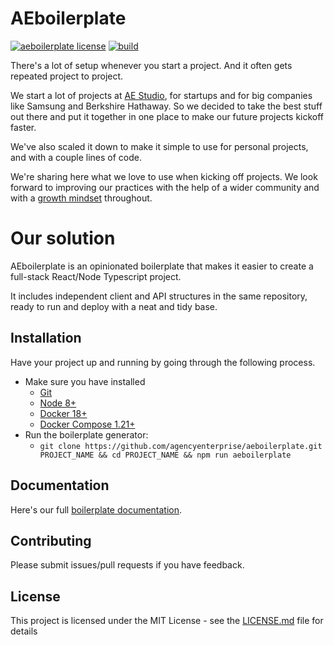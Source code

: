 # AEboilerplate

[![aeboilerplate license](https://img.shields.io/badge/license-MIT-blue.svg)](https://github.com/agencyenterprise/aeboilerplate/blob/master/LICENCE.md)
[![build](https://circleci.com/gh/agencyenterprise/aeboilerplate.svg?style=shield&circle-token=3d749403becdba1c3b622fb512abad50192930b6)](https://circleci.com/gh/agencyenterprise/aeboilerplate)

There's a lot of setup whenever you start a project. And it often gets repeated project to project.

We start a lot of projects at [AE Studio](https://ae.studio/), for startups and for big companies like Samsung and Berkshire Hathaway. So we decided to take the best stuff out there and put it together in one place to make our future projects kickoff faster. 

We've also scaled it down to make it simple to use for personal projects, and with a couple lines of code.

We're sharing here what we love to use when kicking off projects. We look forward to improving our practices with the help of a wider community and with a [growth mindset](http://www.aaronsw.com/weblog/dweck) throughout.

# Our solution

AEboilerplate is an opinionated boilerplate that makes it easier to create a full-stack React/Node Typescript project. 

It includes independent client and API structures in the same repository, ready to run and deploy with a neat and tidy base.

## Installation

Have your project up and running by going through the following process.

- Make sure you have installed
  - [Git](https://git-scm.com/book/en/v2/Getting-Started-Installing-Git)
  - [Node 8+](https://nodejs.org/en/)
  - [Docker 18+](https://docs.docker.com/install/)
  - [Docker Compose 1.21+](https://docs.docker.com/compose/install/)
- Run the boilerplate generator:
  - `git clone https://github.com/agencyenterprise/aeboilerplate.git PROJECT_NAME && cd PROJECT_NAME && npm run aeboilerplate`

## Documentation

Here's our full [boilerplate documentation](https://github.com/agencyenterprise/aeboilerplate/blob/master/docs/documentation.md).

## Contributing

Please submit issues/pull requests if you have feedback.

## License

This project is licensed under the MIT License - see the [LICENSE.md](https://github.com/agencyenterprise/aeboilerplate/blob/master/LICENCE.md) file for details
